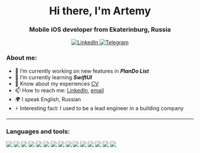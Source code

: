 <div id="header" align="center">
	<h1>Hi there, I'm Artemy</h1>
	<h3>Mobile iOS developer from Ekaterinburg, Russia</h3>
</div>
<div id="socials" align="center">
	<a href="www.linkedin.com/in/artem-kvashnin-972028236">
		<img src="https://img.shields.io/badge/LinkedIn-brightgreen?style=for-the-badge&logo=linkedin&logoColor=white" alt="LinkedIn"/>
	</a>
	<a href="https://t.me/ArtemyKvashnin">
		<img src="https://img.shields.io/badge/Telegram-blue?style=for-the-badge&logo=telegram&logoColor=white" alt="Telegram"/>
	</a>
</div>

### About me:
- 🔭 I’m currently working on new features in ***PlanDo List*** 
- 🌱 I’m currently learning ***SwiftUI***
- 📄 Know about my experiences [CV](cv-link)
- 📫 How to reach me: [LinkedIn](https://www.linkedin.com/in/artem-kvashnin-972028236), [email](mailto:artemykv@gmail.com)
- 🌍 I speak English, Russian
-  ⚡ Interesting fact: I used to be a lead engineer in a building company
___

### Languages and tools:
<div id="tools" align="left">
	<a>
    <img src="https://img.shields.io/badge/-Swift-orange?style=flat-square"/>
	</a>
  	<a>
    <img src="https://img.shields.io/badge/-iOS--SDK-green?style=flat-square"/>
	</a>
  	<a>
    <img src="https://img.shields.io/badge/-UIKit-yellow?style=flat-square"/>
	</a>
  	<a>
    <img src="https://img.shields.io/badge/-Auto layout-blue?style=flat-square"/>
	</a>
 	<a>
    <img src="https://img.shields.io/badge/-Snapkit%5CConstraints-yellowgreen?style=flat-square"/>
	</a>
	<a>
    <img src="https://img.shields.io/badge/-Core Data-orange?style=flat-square"/>
	</a>
  	<a>
    <img src="https://img.shields.io/badge/-RESTful API-lightgray?style=flat-square"/>
	</a>
  	<a>
    <img src="https://img.shields.io/badge/-SOLID-blueviolet?style=flat-square"/>
	</a>
  	<a>
    <img src="https://img.shields.io/badge/-MVC-critical?style=flat-square"/>
	</a>
  	<a>
    <img src="https://img.shields.io/badge/-MVP-brightgreen?style=flat-square"/>
	</a>
  	<a>
    <img src="https://img.shields.io/badge/-MVVM-yellow?style=flat-square"/>
	</a>
  	<a>
    <img src="https://img.shields.io/badge/-Git-red?style=flat-square"/>
	</a>
	  	<a>
    <img src="https://img.shields.io/badge/-Unit--tests-blue?style=flat-square"/>
	</a>
  	<a>
    <img src="https://img.shields.io/badge/-TDD-success?style=flat-square"/>
	</a>
  	<a>
    <img src="https://img.shields.io/badge/-Alamofire-lightgray?style=flat-square"/>
	</a>
</div>

<!--
**ArtemyKv/ArtemyKv** is a ✨ _special_ ✨ repository because its `README.md` (this file) appears on your GitHub profile.

Here are some ideas to get you started:

- 🔭 I’m currently working on ...
- 🌱 I’m currently learning ...
- 👯 I’m looking to collaborate on ...
- 🤔 I’m looking for help with ...
- 💬 Ask me about ...
- 📫 How to reach me: ...
- 😄 Pronouns: ...
- ⚡ Fun fact: ...
-->
